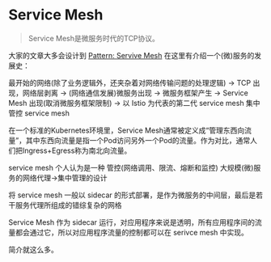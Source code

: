 Service Mesh
===

> Service Mesh是微服务时代的TCP协议。

大家的文章大多会设计到 [Pattern: Servive Mesh](https://link.zhihu.com/?target=http%3A//philcalcado.com/2017/08/03/pattern_service_mesh.html) 在这里有介绍一个(微)服务的发展史：

最开始的网络(除了业务逻辑外，还夹杂着对网络传输问题的处理逻辑) -> TCP 出现，网络层剥离 -> (网络通信发展)微服务出现 -> 微服务框架产生 -> Service Mesh 出现(取消微服务框架限制) -> 以 Istio 为代表的第二代 service mesh 集中管控 service mesh

在一个标准的Kubernetes环境里，Service Mesh通常被定义成“管理东西向流量”，其中东西向流量是指一个Pod访问另外一个Pod的流量。作为对比，通常人们把Ingress+Egress称为南北向流量。

service mesh 个人认为是一种 管控(网络调用、限流、熔断和监控) 大规模(微)服务的网络代理->集中管理的设计

将 service mesh 一般以 sidecar 的形式部署，是作为微服务的中间层，最后是若干服务代理所组成的错综复杂的网格

Service Mesh 作为 sidecar 运行，对应用程序来说是透明，所有应用程序间的流量都会通过它，所以对应用程序流量的控制都可以在 serivce mesh 中实现。

简介就这么多。